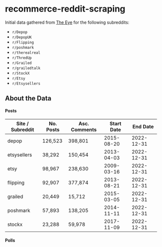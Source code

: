 # recommerce-reddit-scraping
   
Initial data gathered from [The Eye](https://the-eye.eu/redarcs/) for the following subreddits:
- `r/Depop`
- `r/DepopUK`
- `r/Flipping`
- `r/poshmark`
- `r/therealreal`
- `r/ThredUp`
- `r/Grailed`
- `r/grailedtalk`
- `r/StockX`
- `r/Etsy`
- `r/Etsysellers`

## About the Data
#### Posts
| Site / Subreddit | No. Posts | Asc. Comments | Start Date | End Date |
|--|--|--|--|--|
depop | 126,523 | 398,801 | 2015-08-20 | 2022-12-31 |
etsysellers | 38,292 | 150,454 | 2013-04-03 | 2022-12-31 |
etsy | 98,967 | 238,630 | 2009-03-16 | 2022-12-31 |
flipping | 92,907 | 377,874 | 2013-08-21 | 2022-12-31 |
grailed | 20,449 | 15,712 | 2015-03-05 | 2022-12-31 |
poshmark | 57,893 | 138,205 | 2014-11-11 | 2022-12-31 |
stockx | 23,288 | 59,978 | 2017-11-09 | 2022-12-31 |

#### Polls
